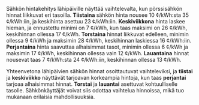 Sähkön hintakehitys lähipäiville näyttää vaihtelevalta, kun pörssisähkön hinnat liikkuvat eri tasoilla. **Tiistaina** sähkön hinta nousee 10 ¢/kWh:sta 35 ¢/kWh:iin, ja keskihinta asettuu 23 ¢/kWh:iin. **Keskiviikkona** hinta laskee hieman, ja ennustettu minimi on 7 ¢/kWh, kun taas maksimi on 26 ¢/kWh, keskihinnan ollessa 17 ¢/kWh. **Torstaina** hinnat liikkuvat edelleen, minimin ollessa 9 ¢/kWh ja maksimin 28 ¢/kWh, keskihinnan laskiessa 16 ¢/kWh:iin. **Perjantaina** hinta saavuttaa alhaisimmat tasot, minimin ollessa 6 ¢/kWh ja maksimin 17 ¢/kWh, keskihinnan ollessa vain 12 ¢/kWh. **Lauantaina** hinnat nousevat taas 7 ¢/kWh:sta 24 ¢/kWh:iin, keskihinnan ollessa 13 ¢/kWh.

Yhteenvetona lähipäivien sähkön hinnat osoittautuvat vaihteleviksi, ja **tiistai** ja **keskiviikko** näyttävät tarjoavan korkeampia hintoja, kun taas **perjantai** tarjoaa alhaisimmat hinnat. **Torstai** ja **lauantai** asettuvat kohtuulliselle tasolle. Sähkönkäyttäjät voivat siis odottaa vaihtelua hinnoissa, mikä tuo mukanaan erilaisia mahdollisuuksia.